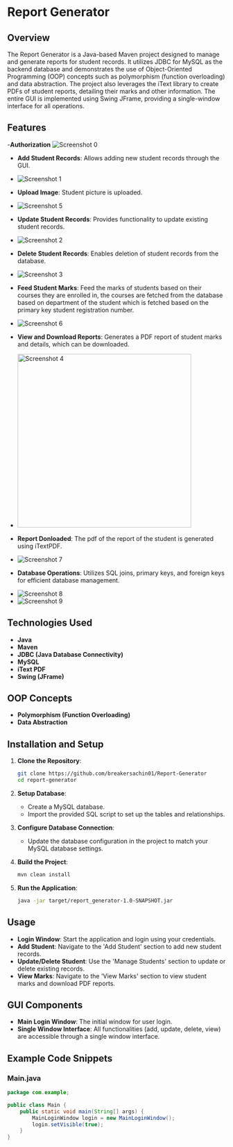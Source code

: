 # Report Generator

## Overview
The Report Generator is a Java-based Maven project designed to manage and generate reports for student records. It utilizes JDBC for MySQL as the backend database and demonstrates the use of Object-Oriented Programming (OOP) concepts such as polymorphism (function overloading) and data abstraction. The project also leverages the iText library to create PDFs of student reports, detailing their marks and other information. The entire GUI is implemented using Swing JFrame, providing a single-window interface for all operations.

## Features
-**Authorization**
<img src="https://github.com/Javed0-786/PrivacyPolicyKnoWow/blob/main/Report%20Generator/Login%20Window.png" alt="Screenshot 0"/>
- **Add Student Records**: Allows adding new student records through the GUI.
- <img src="https://github.com/Javed0-786/PrivacyPolicyKnoWow/blob/main/Report%20Generator/Add%20New%20Student.png" alt="Screenshot 1"/>
- **Upload Image**: Student picture is uploaded.
- <img src="https://github.com/Javed0-786/PrivacyPolicyKnoWow/blob/main/Report%20Generator/Upload%20Image.png" alt="Screenshot 5"/>
- **Update Student Records**: Provides functionality to update existing student records.
- <img src="https://github.com/Javed0-786/PrivacyPolicyKnoWow/blob/main/Report%20Generator/Successfully%20Added.png" alt="Screenshot 2"/>
- **Delete Student Records**: Enables deletion of student records from the database.
- <img src="https://github.com/Javed0-786/PrivacyPolicyKnoWow/blob/main/Report%20Generator/Delete%20Record.png" alt="Screenshot 3" />
- **Feed Student Marks**: Feed the marks of students based on their courses they are enrolled in, the courses are fetched from the database based on department of the student which is fetched based on the primary key student registration number.
- <img src="https://github.com/Javed0-786/PrivacyPolicyKnoWow/blob/main/Report%20Generator/Marks%20Feed.png" alt="Screenshot 6"/>
- **View and Download Reports**: Generates a PDF report of student marks and details, which can be downloaded.
- <img src="https://github.com/Javed0-786/PrivacyPolicyKnoWow/blob/main/Report%20Generator/Show%20Student%20Marks.png" alt="Screenshot 4" width="400" />
- **Report Donloaded**: The pdf of the report of the student is generated using iTextPDF.
- <img src="https://github.com/Javed0-786/PrivacyPolicyKnoWow/blob/main/Report%20Generator/Pdf%20Downloaded.png" alt="Screenshot 7" />

- **Database Operations**: Utilizes SQL joins, primary keys, and foreign keys for efficient database management.
- <img src="https://github.com/Javed0-786/PrivacyPolicyKnoWow/blob/main/Report%20Generator/Database%201.png" alt="Screenshot 8" />
- <img src="https://github.com/Javed0-786/PrivacyPolicyKnoWow/blob/main/Report%20Generator/Database%201.png" alt="Screenshot 9" />

## Technologies Used
- **Java**
- **Maven**
- **JDBC (Java Database Connectivity)**
- **MySQL**
- **iText PDF**
- **Swing (JFrame)**

## OOP Concepts
- **Polymorphism (Function Overloading)**
- **Data Abstraction**

## Installation and Setup
1. **Clone the Repository**:
    ```bash
    git clone https://github.com/breakersachin01/Report-Generator
    cd report-generator
    ```

2. **Setup Database**:
    - Create a MySQL database.
    - Import the provided SQL script to set up the tables and relationships.

3. **Configure Database Connection**:
    - Update the database configuration in the project to match your MySQL database settings.

4. **Build the Project**:
    ```bash
    mvn clean install
    ```

5. **Run the Application**:
    ```bash
    java -jar target/report_generator-1.0-SNAPSHOT.jar
    ```

## Usage
- **Login Window**: Start the application and login using your credentials.
- **Add Student**: Navigate to the 'Add Student' section to add new student records.
- **Update/Delete Student**: Use the 'Manage Students' section to update or delete existing records.
- **View Marks**: Navigate to the 'View Marks' section to view student marks and download PDF reports.

## GUI Components
- **Main Login Window**: The initial window for user login.
- **Single Window Interface**: All functionalities (add, update, delete, view) are accessible through a single window interface.

## Example Code Snippets
### Main.java
```java
package com.example;

public class Main {
    public static void main(String[] args) {
        MainLoginWindow login = new MainLoginWindow();
        login.setVisible(true);
    }
}
